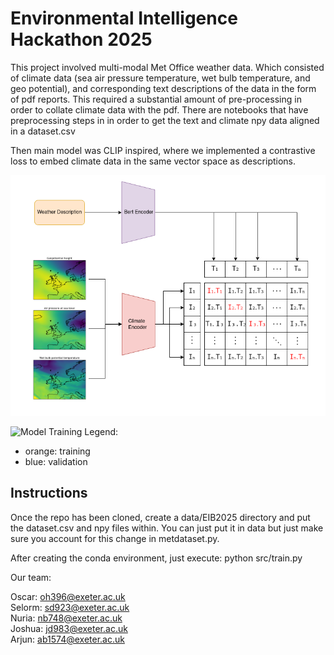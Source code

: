 # Environmental Intelligence Hackathon 2025

This project involved multi-modal Met Office weather data. Which consisted of climate data (sea air pressure temperature, wet bulb temperature, and geo potential), and corresponding text descriptions of the data in the form of pdf reports. This required a substantial amount of pre-processing in order to collate climate data with the pdf. There are notebooks that have preprocessing steps in in order to get the text and climate npy data aligned in a dataset.csv

Then main model was CLIP inspired, where we implemented a contrastive loss to embed climate data in the same vector space as descriptions.


![Model Architecture](assets/model_design.png)

![Model Training](assets/model_training)
Legend:
  - orange: training
  - blue: validation

## Instructions

Once the repo has been cloned, create a data/EIB2025 directory and put the dataset.csv and npy files within. You can just put it in data but just make sure you account for this change in metdataset.py.  

After creating the conda environment, just execute: python src/train.py

Our team:

Oscar: <oh396@exeter.ac.uk>  
Selorm: <sd923@exeter.ac.uk>  
Nuria: <nb748@exeter.ac.uk>  
Joshua: <jd983@exeter.ac.uk>  
Arjun: <ab1574@exeter.ac.uk>  
